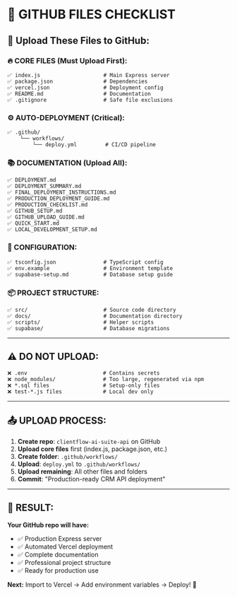 # 📁 **GITHUB FILES CHECKLIST**

## 🎯 **Upload These Files to GitHub:**

### **🔥 CORE FILES (Must Upload First):**
```
✅ index.js                    # Main Express server
✅ package.json                # Dependencies  
✅ vercel.json                 # Deployment config
✅ README.md                   # Documentation
✅ .gitignore                  # Safe file exclusions
```

### **⚙️ AUTO-DEPLOYMENT (Critical):**
```
✅ .github/
    └── workflows/
        └── deploy.yml         # CI/CD pipeline
```

### **📚 DOCUMENTATION (Upload All):**
```
✅ DEPLOYMENT.md
✅ DEPLOYMENT_SUMMARY.md
✅ FINAL_DEPLOYMENT_INSTRUCTIONS.md
✅ PRODUCTION_DEPLOYMENT_GUIDE.md
✅ PRODUCTION_CHECKLIST.md
✅ GITHUB_SETUP.md
✅ GITHUB_UPLOAD_GUIDE.md
✅ QUICK_START.md
✅ LOCAL_DEVELOPMENT_SETUP.md
```

### **🔧 CONFIGURATION:**
```
✅ tsconfig.json               # TypeScript config
✅ env.example                 # Environment template
✅ supabase-setup.md           # Database setup guide
```

### **📦 PROJECT STRUCTURE:**
```
✅ src/                        # Source code directory
✅ docs/                       # Documentation directory
✅ scripts/                    # Helper scripts
✅ supabase/                   # Database migrations
```

---

## ⚠️ **DO NOT UPLOAD:**

```
❌ .env                        # Contains secrets
❌ node_modules/               # Too large, regenerated via npm
❌ *.sql files                 # Setup-only files
❌ test-*.js files             # Local dev only
```

---

## 📤 **UPLOAD PROCESS:**

1. **Create repo**: `clientflow-ai-suite-api` on GitHub
2. **Upload core files** first (index.js, package.json, etc.)
3. **Create folder**: `.github/workflows/`
4. **Upload**: `deploy.yml` to `.github/workflows/`
5. **Upload remaining**: All other files and folders
6. **Commit**: "Production-ready CRM API deployment"

---

## 🚀 **RESULT:**

**Your GitHub repo will have:**
- ✅ Production Express server
- ✅ Automated Vercel deployment
- ✅ Complete documentation
- ✅ Professional project structure
- ✅ Ready for production use

**Next:** Import to Vercel → Add environment variables → Deploy! 🎉
